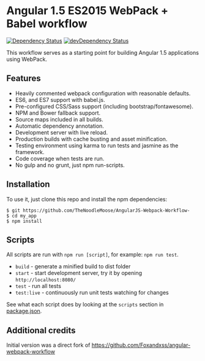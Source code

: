 # Angular 1.5 ES2015 WebPack + Babel workflow

[![Dependency Status](https://david-dm.org/mike-allison/angular-webpack-workflow/status.svg)](https://david-dm.org/mike-allison/angular-webpack-workflow#info=dependencies) [![devDependency Status](https://david-dm.org/mike-allison/angular-webpack-workflow/dev-status.svg)](https://david-dm.org/mike-allison/angular-webpack-workflow#info=devDependencies)

This workflow serves as a starting point for building Angular 1.5 applications using WebPack.

## Features

-   Heavily commented webpack configuration with reasonable defaults.
-   ES6, and ES7 support with babel.js.
-   Pre-configured CSS/Sass support (including bootstrap/fontawesome).
-   NPM and Bower fallback support.
-   Source maps included in all builds.
-   Automatic dependency annotation.
-   Development server with live reload.
-   Production builds with cache busting and asset minification.
-   Testing environment using karma to run tests and jasmine as the framework.
-   Code coverage when tests are run.
-   No gulp and no grunt, just npm run-scripts.

## Installation

To use it, just clone this repo and install the npm dependencies:

```shell
$ git https://github.com/TheNoodleMoose/AngularJS-Webpack-Workflow-
$ cd my_app
$ npm install
```

## Scripts

All scripts are run with `npm run [script]`, for example: `npm run test`.

-   `build` - generate a minified build to dist folder
-   `start` - start development server, try it by opening `http://localhost:8080/`
-   `test` - run all tests
-   `test:live` - continuously run unit tests watching for changes

See what each script does by looking at the `scripts` section in [package.json](./package.json).

## Additional credits

Initial version was a direct fork of https://github.com/Foxandxss/angular-webpack-workflow
